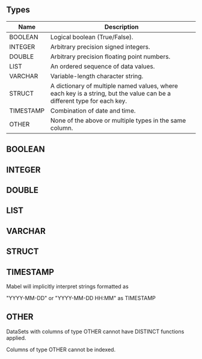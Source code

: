 
## Types

Name      | Description
--------- | ------------------------------------------
BOOLEAN   | Logical boolean (True/False).
INTEGER   | Arbitrary precision signed integers.
DOUBLE    | Arbitrary precision floating point numbers.
LIST      | An ordered sequence of data values.
VARCHAR   | Variable-length character string.
STRUCT    | A dictionary of multiple named values, where each key is a string, but the value can be a different type for each key.
TIMESTAMP | Combination of date and time.
OTHER     | None of the above or multiple types in the same column. 

## BOOLEAN
## INTEGER
## DOUBLE
## LIST
## VARCHAR
## STRUCT
## TIMESTAMP

Mabel will implicitly interpret strings formatted as

"YYYY-MM-DD" or "YYYY-MM-DD HH:MM" as TIMESTAMP

## OTHER

DataSets with columns of type OTHER cannot have DISTINCT functions applied.

Columns of type OTHER cannot be indexed. 
